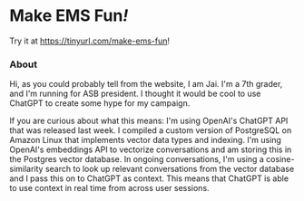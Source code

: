 # Make EMS Fun<i>!</i>
Try it at https://tinyurl.com/make-ems-fun!

### About
<p>Hi, as you could probably tell from the website, I am Jai. I'm a 7th grader, and I'm running for ASB president. I thought it would be cool to use ChatGPT to create some hype for my campaign.</p>
<p>If you are curious about what this means: I'm using OpenAI's ChatGPT API that was released last week. I compiled a custom version of PostgreSQL on Amazon Linux that implements vector data types and indexing. I'm using OpenAI's embeddings API to vectorize conversations and am storing this in the Postgres vector database. In ongoing conversations, I'm using a cosine-similarity search to look up relevant conversations from the vector database and I pass this on to ChatGPT as context. This means that ChatGPT is able to use context in real time from across user sessions.</p>
